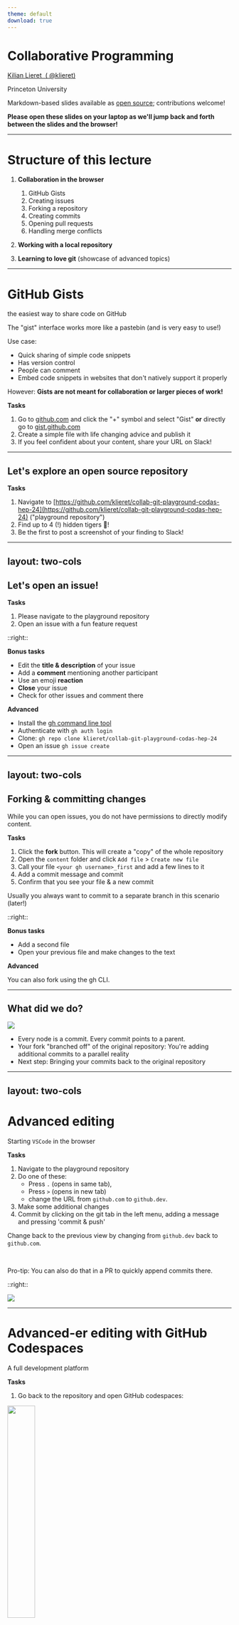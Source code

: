 ```yaml
---
theme: default
download: true
---
```


# **Collaborative Programming**

<a href="https://github.com/klieret">Kilian Lieret&nbsp; (<mdi-github class="text-blue-400"/> @klieret)</a>

Princeton University

Markdown-based slides available as [<mdi-github/> open source](https://github.com/klieret/collaborative-programming-github); contributions welcome!

**Please open these slides on your laptop as we'll jump back and forth between the slides and the browser!**

---

# Structure of this lecture

1. **Collaboration in the browser**

   1. GitHub Gists
   2. Creating issues
   3. Forking a repository
   4. Creating commits
   5. Opening pull requests
   6. Handling merge conflicts

2. **Working with a local repository**

3. **Learning to love git** (showcase of advanced topics)

---

# GitHub Gists

the easiest way to share code on GitHub

The "gist" interface works more like a pastebin (and is very easy to use!)

Use case:

* Quick sharing of simple code snippets
* Has version control
* People can comment
* Embed code snippets in websites that don't natively support it properly

However: **Gists are not meant for collaboration or larger pieces of work!**

**<mdi-checkbox-marked-circle-outline class="text-green-400"/> Tasks**

1. Go to [github.com](https://github.com) and click the "+" symbol and select "Gist" **or** directly go to [gist.github.com](https://gist.github.com)
2. Create a simple file with life changing advice and publish it
3. If you feel confident about your content, share your URL on Slack!


---

## Let's explore an open source repository

**<mdi-checkbox-marked-circle-outline class="text-green-400"/> Tasks**

1. Navigate to [https://github.com/klieret/collab-git-playground-codas-hep-24](https://github.com/klieret/collab-git-playground-codas-hep-24) ("playground repository")
2. Find up to 4 (!) hidden tigers 🐅!
3. Be the first to post a screenshot of your finding to Slack!

---
layout: two-cols
---

## Let's open an issue!

**<mdi-checkbox-marked-circle-outline class="text-green-400"/> Tasks**

1. Please navigate to the playground repository
2. Open an issue with a fun feature request

::right::

**<mdi-checkbox-marked-circle-plus-outline class="text-orange-400"/> Bonus tasks**

* Edit the **title & description** of your issue
* Add a **comment** mentioning another participant
* Use an emoji **reaction**
* **Close** your issue
* Check for other issues and comment there

**<mdi-crown class="text-red-400"/> Advanced**

* Install the [gh command line tool](https://cli.github.com/)
* Authenticate with `gh auth login`
* Clone: `gh repo clone klieret/collab-git-playground-codas-hep-24`
* Open an issue `gh issue create`

---
layout: two-cols
---

## Forking & committing changes

While you can open issues, you do not have permissions to directly modify content.

**<mdi-checkbox-marked-circle-outline class="text-green-400"/> Tasks**

1. Click the **fork** button. This will create a "copy" of the whole repository
2. Open the `content` folder and click `Add file` > `Create new file`
3. Call your file `<your gh username>_first` and add a few lines to it
4. Add a commit message and commit
5. Confirm that you see your file & a new commit

<mdi-alert class="text-red-400"/> Usually you always want to commit to a separate branch in this scenario (later!)

::right::

**<mdi-checkbox-marked-circle-plus-outline class="text-orange-400"/> Bonus tasks**

* Add a second file
* Open your previous file and make changes to the text

**<mdi-crown class="text-red-400"/> Advanced**

You can also fork using the gh CLI.

---

## What did we do?

<img src="/fork.drawio.svg"/>

* Every node is a commit. Every commit points to a parent.
* Your fork "branched off" of the original repository: You're adding additional commits to a parallel reality
* Next step: Bringing your commits back to the original repository

---
layout: two-cols
---

# Advanced editing

Starting `VSCode` in the browser

**<mdi-checkbox-marked-circle-outline class="text-green-400"/> Tasks**

1. Navigate to the playground repository
2. Do one of these:
   * Press `.` (opens in same tab),
   * Press `>` (opens in new tab)
   * change the URL from `github.com` to `github.dev`.
3. Make some additional changes
4. Commit by clicking on the git tab in the left menu, adding a message and pressing 'commit & push'

Change back to the previous view by changing from `github.dev` back to `github.com`.

&nbsp;

Pro-tip: You can also do that in a PR to quickly append commits there.

::right::

<img src="/github_vscode.png"/>

---

# Advanced-er editing with GitHub Codespaces

A full development platform

**<mdi-checkbox-marked-circle-outline class="text-green-400"/> Tasks**

1. Go back to the repository and open GitHub codespaces:

<img src="/codespaces.png" style="width: 35%; margin: auto;"/>

2. Type `echo 'hello world'` in the terminal
3. <mdi-checkbox-marked-circle-plus-outline class="text-orange-400"/> Install stuff: <code>sudo apt-get update && sudo apt-get install fortune && /usr/games/fortune</code>

---

# Creating a PR

How to bring our changes back to the original repository

**<mdi-checkbox-marked-circle-outline class="text-green-400"/> Tasks**

* If you create new commit on a fork, github will already offer you a button to open the PR. Click it!

<img src="/pr.png" style="margin: auto;"/>

**<mdi-checkbox-marked-circle-plus-outline class="text-orange-400"/> Bonus tasks**

* Mention one of your issues. If you write `Closes #<number of your issue>` and the PR is merged, the issue will automatically close.
* Check the differences that the PR will create
* Comment under one of the differences
* Mention another participant `@<name>`

---

# What did we do?

Someone just merged your pull request!

<img src="/fork_merged.drawio.svg"/>

---

## Branches

* If we want to start another PR, we do not need to fork again.
* This time however, we first create another **branch** in our fork.
* **Use cases**:
  * Working on several independent experimental features
  * Not all of your PRs might be merged!
* **Branches are cheap** and flexible, always use them!

<img src="/fork_merged_branches.drawio.svg" style="max-width: 60%"/>

---

## Forks vs Branches

* A *fork* copies the entire repository:
  * Similar to copying the entire local project folder (including your `.git` repository)
  * If the original repository is deleted, your fork persists
  * You *own* your fork and have every permission there
* A *branch* belongs to its repository and only tracks certain changes
* Branches are cheap and easy, forks are expensive
  * **If you have write permissions for a repository you do not usually need/want to fork it**
    * If you need to fork, fork once and then use branches

---
layout: two-cols
---

## Branches

1. Add another file `<your gh username>_second`
2. Select `Create a new branch for this commit and start a pull request`
3. Give your branch a reasonable name (whitespace discouraged)
4. Commit!
5. Create another PR to either:
   * Your neighbor's `main` branch
   * The original repository (`klieret/...`)
   * Your own `main` branch
6. <mdi-checkbox-marked-circle-plus-outline class="text-orange-400"/> If you want to do the bonus exercises, mark your PR as `draft`
7. If you receive a PR, merge it (unless it's a draft)

::right::

**<mdi-checkbox-marked-circle-plus-outline class="text-orange-400"/> Bonus task: Adding additional commits to a PR**

5. Go back to the default view of your repository and verify that you now have multiple branches
6. Select your new branch
7. Modify your just created file and create a new commit on the same branch
8. Check that your PR has been updated by this new commit
9. Remove `draft` status and ask repository owner to review + merge

**<mdi-checkbox-marked-circle-plus-outline class="text-orange-400"/> Bonus task: Go crazy!**

Commit to various branches, create PRs between your branches or to your neighbors branches.

---
layout: two-cols
---

## Merge conflicts

<img src="/merge_conflict.drawio.svg"/>

::right::

<img src="/merge_conflict.jpg" style="height: 60%; margin-left: 10%"/>

* [source](https://devrant.com/rants/2183113/indeed-a-great-merge-conflict-unfortunately-this-cant-be-resolved-in-an-ide-also)

---
layout: two-cols
---

## Merge conflicts

<mdi-alert class="text-red-400"/> <b>Please follow these instructions <i>precisely</i>!</b>

1. Go to your fork
2. Verify that you are on the `main` branch (yellow)
3. Change something in `<your gh username>_first` and commit to the branch (!) `merge-conflict`  (blue)
4. Open a pull request to your own `main` branch. Do not merge the PR yet!
5. Change to your `main` branch again

::right::

6. Change the same (!) line to something different and commit (to `main`)
7. Check back on your PR, it should warn you about a conflict
8. Resolve the conflict by determining how both changes should be reconciled
9. Commit the merge

<img src="/merge_conflict.drawio.svg" style="height: 30%"/>

**<mdi-checkbox-marked-circle-plus-outline class="text-orange-400"/> Bonus tasks:** Verify that if you change different lines with unchanged lines between them, git will do the merge automatically.

---

## Part 2: The command line

<img src="/cl.jpg" style="height: 80%">

---
layout: default
---

# Let's get you set up

Configure name, email and editor

If you run git for the first time,

```bash
git config --global user.name "John Doe"
git config --global user.email johndoe@example.com
# Choose your favorite editor, e.g., nano or vim
git config --global core.editor nano
# Requires git 2.28
git config --global init.defaultBranch main
```

Let's log in to GitHub (this will store the `GITHUB_TOKEN` env var):

```bash
gh auth login
```

and follow the instructions.

**Please raise your hand if you have any issues**!

---

## Your first commit

```bash
cd collaborative-programming-github
cd content
ls
# Get changes that were done on the remote, just in case
git pull
# show status of git repository
git status
# Create new file
touch <your gh handle>-third.txt
# Status is dirty now
git status
# Commit file
git commit <your gh handle>-third.txt -a -m "My third file"
# Clean again
git status
# View past commits (quit with q)
git log
# Push to the remote
git push
```

**<mdi-checkbox-marked-circle-plus-outline class="text-orange-400"/> Bonus tasks:**

* Create a few more commits (changing the file)
* Commit without the `-m` option and enter your commit message manually

---

## Changing multiple files in one commit

```bash
# change all three of your files
git status
# multiple files should now show "unstaged changes"
git add <your gh handle>-first.txt <your gh handle>-second.txt
git status
# two files "staged"
# Commit. Careful: Do not use the -a option
git commit -m "Committing changes to two files"
git status
# one file still showing unstaged changes
git add <your gh handle>-third.txt
git commit -m "Commit to one file"
# Bring changes to github again
git push
```

Hints:

* If you want to add everything to the stage: `git add .` or use the `-a` option for git commit
* If you want to remove a file from the staging area: `git reset <file>`
* If you want to unstage all files: `git reset`

---

## Branches

```bash
git branch my-new-branch
git status
# still on branch 'main'
git switch my-new-branch  # or: git checkout my-new-branch
git status

# Now use your previous knowledge to create some more commits

git status
# Make sure that everything is committed
git log
# Verify that you have added a view commits


git switch main
# Verify that the changes from the other branch are not present
git log
# Also our commits aren't present
```

---

## Merging

Bring the commits from `my-new-branch` back to `main`

**<mdi-crown class="text-red-400"/> Advanced**: Add more commits to main before merging to set yourself up for a merge conflict


```bash
# On branch main
git merge my-new-branch
# Should work directly unless you're doing the advanced exercise
```

**<mdi-crown class="text-red-400"/> Advanced**: Manually modify the files to resolve the conflict, then `git commit -a`.

---

## What we didn't tell you about today

... but what you should really know about

* `git show`: Show details about a commit
* `git diff`: Show differences
* `git stash`: Temporarily put changes aside
* `.gitignore` files: Avoid tracking irrelevant files
* `git revert`: Revert changes
* `git checkout`: Jump through history (or between branches)
* ...

Take a look at a cheat sheet [like this one](https://about.gitlab.com/images/press/git-cheat-sheet.pdf) and make sure you understand all commands listed.

---

# Part III: Learning to love git

<img src="/github-heatmap.png"/>

[source](https://mukilane.dev/blog/2017/12/25/100daysofcode.html)

* If you are developing software, you almost certainly will use git, no matter where.
* Learning to master git is perhaps THE most transferable skill you can hone.
* Git would not be so dominant if you could not learn to love it.

---

## Your git config

* All repository specific settings live in `<your repo>/.git/config`. Take a look!
* You can set global settings in `~/.git/config`. Take a look!

> **Rule of thumb:**
> If you are unsure about the metadata of your repository or about commands that modify it,
> take a look at your `.git/config`.

Defining aliases

```bash
# Type `git c` instead of `git commit`
git config --global alias.c commit
git config --global alias.ca commit -a
```

Alternatively you can also directly write into your config file.

To alias `g` to `git`:

```bash
# put this in your bashrc or similar config
alias g="git"
```

---

## Practice, practice, practice

and then some more

[This page](https://dev.to/pradumnasaraf/want-to-learn-about-git-and-github-in-a-more-fun-way-4o5f) has very nice suggestions for different levels, all of them using **gamification** but increasing in realism.

<img src="/learngitbranching.png" style="max-height:  60%"/>

---

## Graphical tools

can give you more intuition

Go [here](https://git-scm.com/downloads/guis) for a curated list of them.

<img src="/gitg.png" style="max-height: 50%;">

[source](https://en.wikipedia.org/wiki/File:GNOME_gitg.png)

---

## Best practices

> **Licensing**
> Don't forget to add a license to your repository or nobody can use it!
> See for example the [GitHub docs](https://docs.github.com/en/repositories/managing-your-repositorys-settings-and-features/customizing-your-repository/licensing-a-repository) for more information.

&nbsp;

> **Merging vs squashing vs rebasing**
> There are different ways to bring together different branches.
> Learn about them and keep your history clean.

&nbsp;

> **GitHub actions**
> You can automatically run unit tests or other automated tasks every time you commit (or perform other actions on GitHub).
> Take a look at [GitHub actions](https://github.com/features/actions).
> For simple checks with almost no setup, also take a look at [pre-commit](https://pre-commit.com/) and its [GitHub integration](https://pre-commit.ci/).

---

## Thanks!

You can also practice by improving these very slides! Go to https://github.com/klieret/collaborative-programming-github. Issues, forks and PRs are very welcome! You only need to speak markdown to help.
